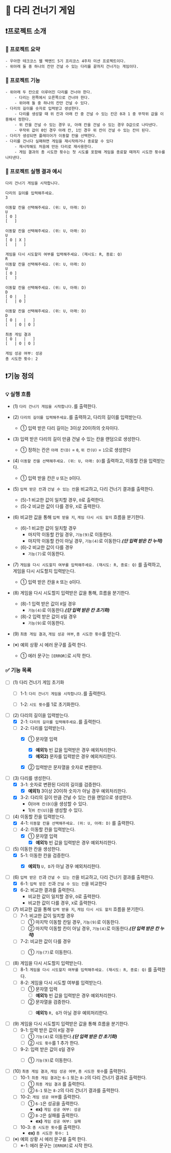 # 🎢 다리 건너기 게임

## ❗프로젝트 소개

### 📄 프로젝트 요약

```
- 우아한 테크코스 웹 백엔드 5기 프리코스 4주차 미션 프로젝트이다.
- 위아래 둘 중 하나의 칸만 건널 수 있는 다리를 끝까지 건너가는 게임이다.
```

### 📄 프로젝트 기능

```
- 위아래 두 칸으로 이루어진 다리를 건너야 한다.
    - 다리는 왼쪽에서 오른쪽으로 건너야 한다.
    - 위아래 둘 중 하나의 칸만 건널 수 있다.
- 다리의 길이를 숫자로 입력받고 생성한다.
    - 다리를 생성할 때 위 칸과 아래 칸 중 건널 수 있는 칸은 0과 1 중 무작위 값을 이용해서 정한다.
    - 위 칸을 건널 수 있는 경우 U, 아래 칸을 건널 수 있는 경우 D값으로 나타낸다.
    - 무작위 값이 0인 경우 아래 칸, 1인 경우 위 칸이 건널 수 있는 칸이 된다.
- 다리가 생성되면 플레이어가 이동할 칸을 선택한다.
- 다리를 건너다 실패하면 게임을 재시작하거나 종료할 수 있다
    - 재시작해도 처음에 만든 다리로 재사용한다.
    - 게임 결과의 총 시도한 횟수는 첫 시도를 포함해 게임을 종료할 때까지 시도한 횟수를 나타낸다.
```

### 📄 프로젝트 실행 결과 예시

```
다리 건너기 게임을 시작합니다.

다리의 길이를 입력해주세요.
3

이동할 칸을 선택해주세요. (위: U, 아래: D)
U
[ O ]
[   ]

이동할 칸을 선택해주세요. (위: U, 아래: D)
U
[ O | X ]
[   |   ]

게임을 다시 시도할지 여부를 입력해주세요. (재시도: R, 종료: Q)
R
이동할 칸을 선택해주세요. (위: U, 아래: D)
U
[ O ]
[   ]

이동할 칸을 선택해주세요. (위: U, 아래: D)
D
[ O |   ]
[   | O ]

이동할 칸을 선택해주세요. (위: U, 아래: D)
D
[ O |   |   ]
[   | O | O ]

최종 게임 결과
[ O |   |   ]
[   | O | O ]

게임 성공 여부: 성공
총 시도한 횟수: 2
```

## ❗기능 정의

### 💡 실행 흐름
- (1) `다리 건너기 게임을 시작합니다.`를 출력한다.
- (2) `다리의 길이를 입력해주세요.`를 출력하고, 다리의 길이를 입력받는다.
    - ① 입력 받은 다리 길이는 3이상 20이하의 숫자이다.
- (3) 입력 받은 다리의 길이 만큼 건널 수 있는 칸을 랜덤으로 생성한다.
    - ① 정하는 칸은 `아래 칸(D)` = `0`, `위 칸(U)` = `1`으로 생성한다
- (4) `이동할 칸을 선택해주세요. (위: U, 아래: D)`를 출력하고, 이동할 칸을 입력받는다.
    - ① 입력 받을 칸은 `U` 또는 `D`이다.
- (5) `입력 받은 칸`과 `건널 수 있는 칸`을 비교하고, 다리 건너기 결과를 출력한다.
    - (5)-1 비교한 값이 일치할 경우, `O`로 출력한다.
    - (5)-2 비교한 값이 다를 경우, `X`로 출력한다.
- (6) 비교한 값을 통해 `입력 받을 지`, `게임 다시 시도 할지` 흐름을 분기한다.
    - (6)-1 비교한 값이 일치할 경우
        - 마지막 이동할 칸일 경우, `기능(9)`로 이동한다.
        - 마지막 이동할 칸이 아닐 경우, `기능(4)`로 이동한다.**_(단 입력 받은 칸 누적)_**
    - (6)-2 비교한 값이 다를 경우
        - `기능(7)`로 이동한다.
- (7) `게임을 다시 시도할지 여부를 입력해주세요. (재시도: R, 종료: Q)` 를 출력하고, 게임을 다시 시도할지 입력받는다.
    - ① 입력 받은 칸을 `R` 또는 `Q`이다.
- (8) 게임을 다시 시도할지 입력받은 값을 통해, 흐름을 분기한다.
    - (8)-1 입력 받은 값이 `R`일 경우
        - `기능(4)`로 이동한다.**_(단 입력 받은 칸 초기화)_**
    - (8)-2 입력 받은 값이 `Q`일 경우
        - `기능(9)`로 이동한다.
- (9) `최종 게임 결과`, `게임 성공 여부`, `총 시도한 횟수`를 얻는다.

- (※) 예외 상황 시 에러 문구를 출력 한다.
    - ① 에러 문구는 `[ERROR]`로 시작 한다.

### ✅ 기능 목록
- [ ] (1) 다리 건너기 게임 초기화
    - [ ] 1-1: `다리 건너기 게임을 시작합니다.`를 출력한다.
    - [ ] 1-2: `시도 횟수`를 1로 초기화한다.


- [ ] (2) 다리의 길이을 입력받는다.
    - [x] 2-1: `다리의 길이를 입력해주세요.`를 출력한다.
    - [ ] 2-2: 다리를 입력받는다.
      - [x] ① 문자열 입력
        * [x] **예외1)** 빈 값을 입력받은 경우 예외처리한다.
        * [x] **예외2)** 문자를 입력받은 경우 예외처리한다.
      - [x] ② 입력받은 문자열을 숫자로 변환한다.

    
- [ ] (3) 다리를 생성한다.
    - [x] 3-1: 숫자로 변환된 다리의 길이를 검증한다.
        * [x] **예외1)** 3이상 20이하 숫자가 아닐 경우 예외처리한다.
    - [x] 3-2: 다리의 길이 만큼 건널 수 있는 칸을 랜덤으로 생성한다.
        * 0(`아래 칸(D)`)을 생성할 수 있다.
        * 1(`위 칸(U)`)을 생성할 수 있다.

    
- [ ] (4) 이동할 칸을 입력받는다.
    - [x] 4-1: `이동할 칸을 선택해주세요. (위: U, 아래: D)` 를 출력한다.
    - [ ] 4-2: 이동할 칸을 입력받는다.
        - [x] ① 문자열 입력
            * [x] **예외1)** 빈 값을 입력받은 경우 예외처리한다.

- [ ] (5) 이동한 칸을 생성한다.
    - [x] 5-1: 이동한 칸을 검증한다.
        * [x] **예외1)** `U, D`가 아닐 경우 예외처리한다.
      

- [ ] (6) `입력 받은 칸`과 `건널 수 있는 칸`을 비교하고, 다리 건너기 결과를 출력한다.
    - [x] 6-1: `입력 받은 칸`과 `건널 수 있는 칸`을 비교한다
    - [x] 6-2: 비교한 결과를 출력한다.
        * 비교한 값이 일치할 경우, `O`로 출력한다.
        * 비교한 값이 다를 경우, `X`로 출력한다.


- [ ] (7) 비교한 값을 통해 `입력 받을 지`, `게임 다시 시도 할지` 흐름을 분기한다.
    - [ ] 7-1: 비교한 값이 일치할 경우
        - [ ] ① 마지막 이동할 칸일 경우, `기능(9)`로 이동한다.
        - [ ] ② 마지막 이동할 칸이 아닐 경우, `기능(4)`로 이동한다.**_(단 입력 받은 칸 누적)_**
    - [ ] 7-2: 비교한 값이 다를 경우
        - [ ] ① `기능(7)`로 이동한다.


- [ ] (8) 게임을 다시 시도할지 입력받는다.
    - [ ] 8-1: `게임을 다시 시도할지 여부를 입력해주세요. (재시도: R, 종료: Q)` 를 출력한다.
    - [ ] 8-2: 게임을 다시 시도할 여부를 입력받는다.
        - [ ] ① 문자열 입력
            * [ ] **예외1)** 빈 값을 입력받은 경우 예외처리한다.
        - [ ] ② 문자열을 검증한다.
            * [ ] **예외1)** `R, Q`가 아닐 경우 예외처리한다.


- [ ] (9) 게임을 다시 시도할지 입력받은 값을 통해 흐름을 분기한다.
    - [ ] 9-1: 입력 받은 값이 `R`일 경우
        - [ ] ① `기능(4)`로 이동한다.**_(단 입력 받은 칸 초기화)_**
        - [ ] ② `시도 횟수`를 1 추가 한다.
    - [ ] 9-2: 입력 받은 값이 `Q`일 경우
        - [ ] ① `기능(9)`로 이동한다.


- [ ] (10) `최종 게임 결과`, `게임 성공 여부`, `총 시도한 횟수`를 출력한다.
    - [ ] 10-1: `최종 게임 결과`는 `6-1` 또는 `8-2`의 다리 건너기 결과로 출력한다.
        - [ ] ① `최종 게임 결과` 를 출력한다.
        - [ ] ② `6-1` 또는 `8-2`의 다리 건너기 결과를 출력한다.
    - [ ] 10-2: `게임 성공 여부`를 출력한다.
        - [ ] ① `6-1`은 성공을 출력한다.
            *  **ex)** `게임 성공 여부: 성공`
        - [ ] ② `8-2`은 실패를 출력한다.
            *  **ex)** `게임 성공 여부: 실패`
    - [ ] 10-3: `총 시도한 횟수`를 출력한다.
        *  **ex)** `총 시도한 횟수: 1`
 

- [ ] (※) 예외 상황 시 에러 문구를 출력 한다.
    - [ ] ※-1: 에러 문구는 `[ERROR]`로 시작 한다.